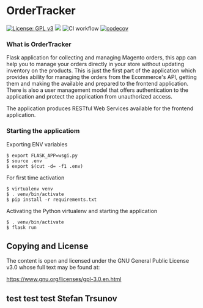 # OrderTracker

[![License: GPL v3](https://img.shields.io/badge/License-GPLv3-blue.svg)](https://www.gnu.org/licenses/gpl-3.0)
[<img src="https://img.shields.io/badge/slack-@ordertracker-yellow.svg?logo=slack">](https://ordertracker.slack.com)
![CI workflow](https://github.com/ordertracker/api/workflows/CI%20workflow/badge.svg?branch=master)
[![codecov](https://codecov.io/gh/ordertracker/api/branch/master/graph/badge.svg)](https://codecov.io/gh/ordertracker/api)

### What is OrderTracker
Flask application for collecting and managing Magento orders, this app can help you to manage your orders directly in your store without updating inventory on the products. This is just the first part of the application which provides ability for managing the orders from the Ecommerce's API, getting them and making the available and prepared to the frontend application. There is also a user management model that offers authentication to the application and protect the application from unauthorized access.

The application produces RESTful Web Services available for the frontend application.

### Starting the applicatiom

Exporting ENV variables
```
$ export FLASK_APP=wsgi.py
$ source .env
$ export $(cut -d= -f1 .env)
```

For first time activation
```
$ virtualenv venv
$ . venv/bin/activate
$ pip install -r requirements.txt
```

Activating the Python virtualenv and starting the application
```
$ . venv/bin/activate
$ flask run
```

## Copying and License

The content is open and licensed under the GNU General Public License v3.0 whose full text may be found at:

https://www.gnu.org/licenses/gpl-3.0.en.html

## test test test Stefan Trsunov